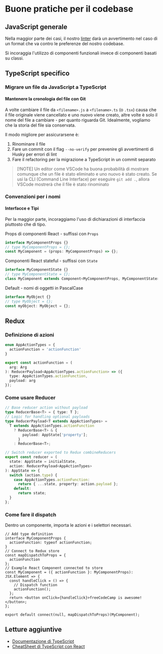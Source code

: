 # Buone pratiche per il codebase

## JavaScript generale

Nella maggior parte dei casi, il nostro [linter](how-to-setup-freecodecamp-locally.md#follow-these-steps-to-get-your-development-environment-ready) darà un avvertimento nel caso di un format che va contro le preferenze del nostro codebase.

Si incoraggia l'utilizzo di componenti funzionali invece di componenti basati su classi.

## TypeScript specifico

### Migrare un file da JavaScript a TypeScript

#### Mantenere la cronologia del file con Git

A volte cambiare il file da `<filename>.js` a `<filename>.ts` (o `.tsx`) causa che il file originale viene cancellato e uno nuovo viene creato, altre volte è solo il nome del file a cambiare - per quanto riguarda Git. Idealmente, vogliamo che la storia del file sia conservata.

Il modo migliore per assicurarsene è:

1. Rinominare il file
2. Fare un commit con il flag `--no-verify` per prevenire gli avvertimenti di Husky per errori di lint
3. Fare il refactoring per la migrazione a TypeScript in un commit separato

> [!NOTE] Un editor come VSCode ha buona probabilità di mostrare comunque che un file è stato eliminato e uno nuovo è stato creato. Se usi la CLI (Command Line Interface) per eseguire `git add .`, allora VSCode mostrerà che il file è stato rinominato

### Convenzioni per i nomi

#### Interfacce e Tipi

Per la maggior parte, incoraggiamo l'uso di dichiarazioni di interfaccia piuttosto che di tipo.

Props di componenti React - suffissi con `Props`

```typescript
interface MyComponentProps {}
// type MyComponentProps = {};
const MyComponent = (props: MyComponentProps) => {};
```

Componenti React stateful - suffissi con `State`

```typescript
interface MyComponentState {}
// type MyComponentState = {};
class MyComponent extends Component<MyComponentProps, MyComponentState> {}
```

Default - nomi di oggetti in PascalCase

```typescript
interface MyObject {}
// type MyObject = {};
const myObject: MyObject = {};
```

<!-- #### Redux Actions -->

<!-- TODO: Once refactored to TS, showcase naming convention for Reducers/Actions and how to type dispatch funcs -->

## Redux

### Definizione di azioni

```typescript
enum AppActionTypes = {
  actionFunction = 'actionFunction'
}

export const actionFunction = (
  arg: Arg
): ReducerPayload<AppActionTypes.actionFunction> => ({
  type: AppActionTypes.actionFunction,
  payload: arg
});
```

### Come usare Reducer

```typescript
// Base reducer action without payload
type ReducerBase<T> = { type: T };
// Logic for handling optional payloads
type ReducerPayload<T extends AppActionTypes> =
  T extends AppActionTypes.actionFunction
    ? ReducerBase<T> & {
        payload: AppState['property'];
      }
    : ReducerBase<T>;

// Switch reducer exported to Redux combineReducers
export const reducer = (
  state: AppState = initialState,
  action: ReducerPayload<AppActionTypes>
): AppState => {
  switch (action.type) {
    case AppActionTypes.actionFunction:
      return { ...state, property: action.payload };
    default:
      return state;
  }
};
```

### Come fare il dispatch

Dentro un componente, importa le azioni e i selettori necessari.

```tsx
// Add type definition
interface MyComponentProps {
  actionFunction: typeof actionFunction;
}
// Connect to Redux store
const mapDispatchToProps = {
  actionFunction
};
// Example React Component connected to store
const MyComponent = ({ actionFunction }: MyComponentProps): JSX.Element => {
  const handleClick = () => {
    // Dispatch function
    actionFunction();
  };
  return <button onClick={handleClick}>freeCodeCamp is awesome!</button>;
};

export default connect(null, mapDispatchToProps)(MyComponent);
```

<!-- ### Redux Types File -->
<!-- The types associated with the Redux store state are located in `client/src/redux/types.ts`... -->

## Letture aggiuntive

- [Documentazione di TypeScript](https://www.typescriptlang.org/docs/)
- [CheatSheet di TypeScript con React](https://github.com/typescript-cheatsheets/react#readme)
